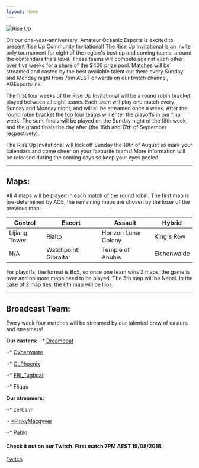 ```yaml
---
layout: home
---
```



![Rise Up](https://i.imgur.com/CEQkGoI.png)


On our one-year-anniversary, Amateur Oceanic Esports is excited to present Rise Up Community Invitational! The Rise Up Invitational is an invite only tournament for eight of the region's best up and coming teams, around the contenders trials level. These teams will compete against each other over five weeks for a share of the $400 prize pool. Matches will be streamed and casted by the best available talent out there every Sunday and Monday night from 7pm AEST onwards on our twitch channel, AOEsportslink.

The first four weeks of the Rise Up Invitational will be a round robin bracket played between all eight teams. Each team will play one match every Sunday and Monday night, and will all be streamed once a week. After the round robin bracket the top four teams will enter the playoffs in our final week. The semi finals will be played on the Sunday night of the fifth week, and the grand finals the day after (the 16th and 17th of September respectively).

The Rise Up Invitational will kick off Sunday the 19th of August so mark your calendars and come cheer on your favourite teams! More information will be released during the coming days so keep your eyes peeled.

* * *

## Maps:

All 4 maps will be played in each match of the round robin. The first map is pre-determined by AOE, the remaining maps are chosen by the loser of the previous map. 

Control | Escort | Assault | Hybrid
------------ | ------------- | ------------ | -------------
Lijiang Tower | Rialto | Horizon Lunar Colony  | King's Row
N/A | Watchpoint: Gibraltar | Temple of Anubis | Eichenwalde
 

For playoffs, the format is Bo5, so once one team wins 3 maps, the game is over and no more maps need to be played. The 5th map will be Nepal. In the case of 2 map ties, the 6th map will be Ilios.

* * *

## Broadcast Team:

Every week four matches will be streamed by our talented crew of casters and streamers!

**Our casters:**
⋅⋅* [Dreamboat](https://twitter.com/Dreamboatcasts/)

⋅⋅* [Cyberwaste](https://twitter.com/iAmCyberwaste/)

⋅⋅* [GLPhoenix](https://twitter.com/GLPhoenix/)

⋅⋅* [FBI_Tugboat](https://twitter.com/FBI_Tugboat/)

⋅⋅* Fliqqs

**Our streamers:**

⋅⋅* zer0a!m 

⋅⋅ [*PinkyMacgyver](https://twitter.com/PinkyMacgyver/)

⋅⋅* Pablo


#### Check it out on our Twitch. First match 7PM AEST 19/08/2018:
[Twitch](https://twitch.tv/AOEsports)
